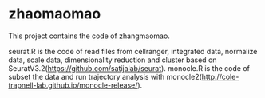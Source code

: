 # zhaomaomao
This project contains the code of zhangmaomao.

seurat.R is the code of read files from cellranger, integrated data, normalize data, scale data, dimensionality reduction and cluster based on SeuratV3.2(https://github.com/satijalab/seurat).
monocle.R is the code of subset the data and run trajectory analysis with monocle2(http://cole-trapnell-lab.github.io/monocle-release/).

